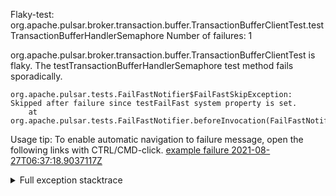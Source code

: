         
Flaky-test: org.apache.pulsar.broker.transaction.buffer.TransactionBufferClientTest.testTransactionBufferHandlerSemaphore
Number of failures: 1

org.apache.pulsar.broker.transaction.buffer.TransactionBufferClientTest is flaky. The testTransactionBufferHandlerSemaphore test method fails sporadically.

```
org.apache.pulsar.tests.FailFastNotifier$FailFastSkipException: Skipped after failure since testFailFast system property is set.
	at org.apache.pulsar.tests.FailFastNotifier.beforeInvocation(FailFastNotifier.java:88)

```

Usage tip: To enable automatic navigation to failure message, open the following links with CTRL/CMD-click.
[example failure 2021-08-27T06:37:18.9037117Z](https://github.com/apache/pulsar/runs/3440411059?check_suite_focus=true#step:9:241)


<details>
<summary>Full exception stacktrace</summary>
<code><pre>
org.apache.pulsar.tests.FailFastNotifier$FailFastSkipException: Skipped after failure since testFailFast system property is set.
	at org.apache.pulsar.tests.FailFastNotifier.beforeInvocation(FailFastNotifier.java:88)

</pre></code>
</details>

